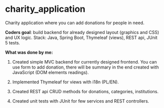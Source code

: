# charity_application

Charity application where you can add donations for people in need.

<b>Coders goal</b>: build backend for already designed layout (graphics and CSS) and UX logic. 
Stack: Java, Spring Boot, Thymeleaf (views), REST api, JUnit 5 tests. 

<b>What was done by me:</b>
1. Created simple MVC backend for currently designed frontend. You can use form to add donation, there will be summary in the end created with JavaScript (DOM elements readings). 

2. Implemented Thymeleaf for views with i18n (PL/EN). 

3. Created REST api CRUD methods for donations, categories, institutions.

4. Created unit tests with JUnit for few services and REST controllers.
